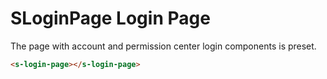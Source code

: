 # SLoginPage Login Page

The page with account and permission center login components is preset.

``` html
<s-login-page></s-login-page>
```
